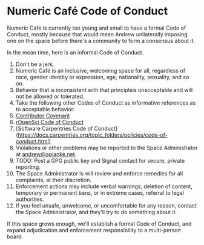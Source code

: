Numeric Café Code of Conduct
============================

Numeric Café is currently too young and small to have a formal Code of Conduct, mostly because that would
mean Andrew unilaterally imposing one on the space before there's a community to form a consensus about
it.

In the mean time, here is an informal Code of Conduct.

1. Don't be a jerk.
1. Numeric Café is an inclusive, welcoming space for all, regardless of race, gender identity or expression, age, nationality, sexuality, and so on.
1. Behavior that is inconsistent with that principleis unacceptable and will not be allowed or tolerated.
1. Take the following other Codes of Conduct as informative references as to acceptable behavior:
  1. [Contributor Covenant](https://www.contributor-covenant.org)
  1. [rOpenSci Code of Conduct](https://ropensci.org/code-of-conduct/)
  1. [Software Carpentries Code of Conduct](https://docs.carpentries.org/topic_folders/policies/code-of-conduct.html]
1. Violations or other problems may be reported to the Space Administrator at <andrew@apjanke.net>.
  1. TODO: Post a GPG public key and Signal contact for secure, private reporting.
1. The Space Administrator is will review and enforce remedies for all complaints, at their discretion.
  1. Enforcement actions may include verbal warnings, deletion of content, temporary or permanent bans, or in extreme cases, referral to legal authorities.
1. If you feel unsafe, unwelcome, or uncomfortable for any reason, contact the Space Administrator, and they'll try to do something about it.


If this space grows enough, we'll establish a formal Code of Conduct, and expand adjudication and enforcement responsibility to a multi-person board.
  
